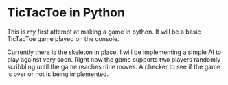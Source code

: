 # TicTacToe in Python 

This is my first attempt at making a game in python.
It will be a basic TicTacToe game played on the console.

Currently there is the skeleton in place. I will be implementing a simple AI to play against very soon. 
Right now the game supports two players randomly scribbling until the game reaches nine moves. 
A checker to see if the game is over or not is being implemented.
